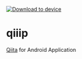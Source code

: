 [<img src="https://dply.me/hekz5v/button/small" alt="Download to device">](https://dply.me/hekz5v#install)

# qiiip
[Qiita](http://qiita.com/) for Android Application

